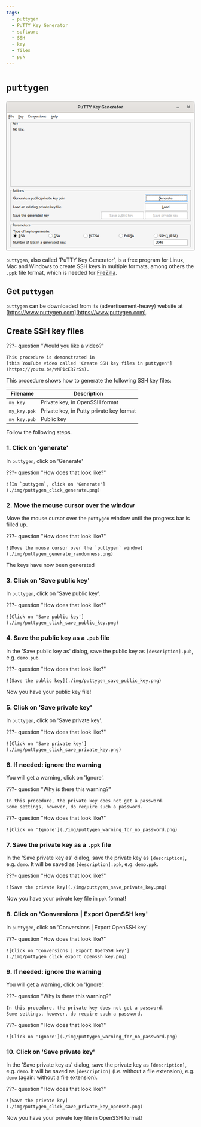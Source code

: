 ```yaml
---
tags:
  - puttygen
  - PuTTY Key Generator
  - software
  - SSH
  - key
  - files
  - ppk
---
```


# `puttygen`

![`puttygen`](./img/puttygen.png)

`puttygen`, also called 'PuTTY Key Generator', is a free program
for Linux, Mac and Windows to create SSH keys in multiple formats,
among others the `.ppk` file format, which is needed for
[FileZilla](filezilla.md).

## Get `puttygen`

`puttygen` can be downloaded from its (advertisement-heavy)
website at [https://www.puttygen.com](https://www.puttygen.com).

## Create SSH key files

???- question "Would you like a video?"

    This procedure is demonstrated in
    [this YouTube video called 'Create SSH key files in puttygen'](https://youtu.be/vMP1cER7rSs).

This procedure shows how to generate the following SSH key files:

Filename    |Description
------------|----------------------
`my_key`    |Private key, in OpenSSH format
`my_key.ppk`|Private key, in Putty private key format
`my_key.pub`|Public key

Follow the following steps.

### 1. Click on 'generate'

In `puttygen`, click on 'Generate'

???- question "How does that look like?"

    ![In `puttygen`, click on 'Generate'](./img/puttygen_click_generate.png)

### 2. Move the mouse cursor over the window

Move the mouse cursor over the `puttygen` window
until the progress bar is filled up.

???- question "How does that look like?"

    ![Move the mouse cursor over the `puttygen` window](./img/puttygen_generate_randomness.png)

The keys have now been generated

### 3. Click on 'Save public key'

In `puttygen`, click on 'Save public key'.

???- question "How does that look like?"

    ![Click on 'Save public key'](./img/puttygen_click_save_public_key.png)

### 4. Save the public key as a `.pub` file

In the 'Save public key as' dialog, save the public key
as `[description].pub`, e.g. `demo.pub`.

???- question "How does that look like?"

    ![Save the public key](./img/puttygen_save_public_key.png)

Now you have your public key file!

### 5. Click on 'Save private key'

In `puttygen`, click on 'Save private key'.

???- question "How does that look like?"

    ![Click on 'Save private key'](./img/puttygen_click_save_private_key.png)

### 6. If needed: ignore the warning

You will get a warning, click on 'Ignore'.

???- question "Why is there this warning?"

    In this procedure, the private key does not get a password.
    Some settings, however, do require such a password.

???- question "How does that look like?"

    ![Click on 'Ignore'](./img/puttygen_warning_for_no_password.png)

### 7. Save the private key as a `.ppk` file

In the 'Save private key as' dialog, save the private key
as `[description]`, e.g. `demo`. It will be saved as
`[description].ppk`, e.g. `demo.ppk`.

???- question "How does that look like?"

    ![Save the private key](./img/puttygen_save_private_key.png)

Now you have your private key file in `ppk` format!

### 8. Click on 'Conversions | Export OpenSSH key'

In `puttygen`, click on 'Conversions | Export OpenSSH key'

???- question "How does that look like?"

    ![Click on 'Conversions | Export OpenSSH key'](./img/puttygen_click_export_openssh_key.png)

### 9. If needed: ignore the warning

You will get a warning, click on 'Ignore'.

???- question "Why is there this warning?"

    In this procedure, the private key does not get a password.
    Some settings, however, do require such a password.

???- question "How does that look like?"

    ![Click on 'Ignore'](./img/puttygen_warning_for_no_password.png)

### 10. Click on 'Save private key'

In the 'Save private key as' dialog, save the private key
as `[description]`, e.g. `demo`. It will be saved as
`[description]` (i.e. without a file extension), e.g. `demo`
(again: without a file extension).

???- question "How does that look like?"

    ![Save the private key](./img/puttygen_click_save_private_key_openssh.png)

Now you have your private key file in OpenSSH format!
